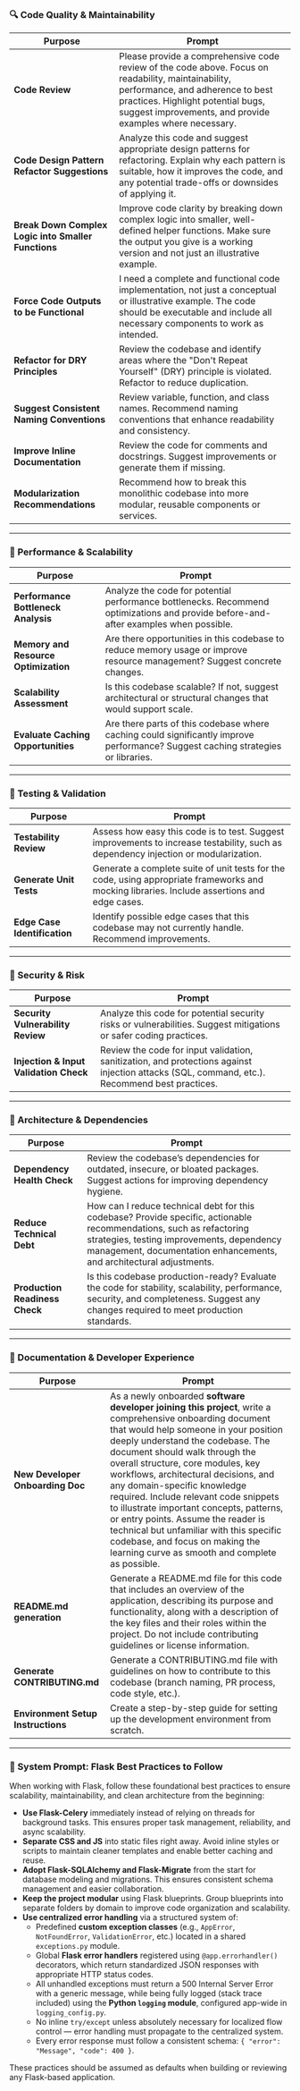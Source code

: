 ### 🔍 Code Quality & Maintainability
| Purpose | Prompt |
|---------|--------|
| **Code Review** | Please provide a comprehensive code review of the code above. Focus on readability, maintainability, performance, and adherence to best practices. Highlight potential bugs, suggest improvements, and provide examples where necessary. |
| **Code Design Pattern Refactor Suggestions** | Analyze this code and suggest appropriate design patterns for refactoring. Explain why each pattern is suitable, how it improves the code, and any potential trade-offs or downsides of applying it. |
| **Break Down Complex Logic into Smaller Functions** | Improve code clarity by breaking down complex logic into smaller, well-defined helper functions. Make sure the output you give is a working version and not just an illustrative example. |
| **Force Code Outputs to be Functional** | I need a complete and functional code implementation, not just a conceptual or illustrative example. The code should be executable and include all necessary components to work as intended. |
| **Refactor for DRY Principles** | Review the codebase and identify areas where the "Don't Repeat Yourself" (DRY) principle is violated. Refactor to reduce duplication. |
| **Suggest Consistent Naming Conventions** | Review variable, function, and class names. Recommend naming conventions that enhance readability and consistency. |
| **Improve Inline Documentation** | Review the code for comments and docstrings. Suggest improvements or generate them if missing. |
| **Modularization Recommendations** | Recommend how to break this monolithic codebase into more modular, reusable components or services. |

---

### 🚀 Performance & Scalability
| Purpose | Prompt |
|---------|--------|
| **Performance Bottleneck Analysis** | Analyze the code for potential performance bottlenecks. Recommend optimizations and provide before-and-after examples when possible. |
| **Memory and Resource Optimization** | Are there opportunities in this codebase to reduce memory usage or improve resource management? Suggest concrete changes. |
| **Scalability Assessment** | Is this codebase scalable? If not, suggest architectural or structural changes that would support scale. |
| **Evaluate Caching Opportunities** | Are there parts of this codebase where caching could significantly improve performance? Suggest caching strategies or libraries. |

---

### 🧪 Testing & Validation
| Purpose | Prompt |
|---------|--------|
| **Testability Review** | Assess how easy this code is to test. Suggest improvements to increase testability, such as dependency injection or modularization. |
| **Generate Unit Tests** | Generate a complete suite of unit tests for the code, using appropriate frameworks and mocking libraries. Include assertions and edge cases. |
| **Edge Case Identification** | Identify possible edge cases that this codebase may not currently handle. Recommend improvements. |

---

### 🔐 Security & Risk
| Purpose | Prompt |
|---------|--------|
| **Security Vulnerability Review** | Analyze this code for potential security risks or vulnerabilities. Suggest mitigations or safer coding practices. |
| **Injection & Input Validation Check** | Review the code for input validation, sanitization, and protections against injection attacks (SQL, command, etc.). Recommend best practices. |

---

### 🧱 Architecture & Dependencies
| Purpose | Prompt |
|---------|--------|
| **Dependency Health Check** | Review the codebase’s dependencies for outdated, insecure, or bloated packages. Suggest actions for improving dependency hygiene. |
| **Reduce Technical Debt** | How can I reduce technical debt for this codebase? Provide specific, actionable recommendations, such as refactoring strategies, testing improvements, dependency management, documentation enhancements, and architectural adjustments. |
| **Production Readiness Check** | Is this codebase production-ready? Evaluate the code for stability, scalability, performance, security, and completeness. Suggest any changes required to meet production standards. |

---

### 📄 Documentation & Developer Experience
| Purpose | Prompt |
|---------|--------|
| **New Developer Onboarding Doc** | As a newly onboarded **software developer joining this project**, write a comprehensive onboarding document that would help someone in your position deeply understand the codebase. The document should walk through the overall structure, core modules, key workflows, architectural decisions, and any domain-specific knowledge required. Include relevant code snippets to illustrate important concepts, patterns, or entry points. Assume the reader is technical but unfamiliar with this specific codebase, and focus on making the learning curve as smooth and complete as possible. |
| **README.md generation** | Generate a README.md file for this code that includes an overview of the application, describing its purpose and functionality, along with a description of the key files and their roles within the project. Do not include contributing guidelines or license information. |
| **Generate CONTRIBUTING.md** | Generate a CONTRIBUTING.md file with guidelines on how to contribute to this codebase (branch naming, PR process, code style, etc.). |
| **Environment Setup Instructions** | Create a step-by-step guide for setting up the development environment from scratch. |


---

### 🧠 System Prompt: Flask Best Practices to Follow

When working with Flask, follow these foundational best practices to ensure scalability, maintainability, and clean architecture from the beginning:

- **Use Flask-Celery** immediately instead of relying on threads for background tasks. This ensures proper task management, reliability, and async scalability.
- **Separate CSS and JS** into static files right away. Avoid inline styles or scripts to maintain cleaner templates and enable better caching and reuse.
- **Adopt Flask-SQLAlchemy and Flask-Migrate** from the start for database modeling and migrations. This ensures consistent schema management and easier collaboration.
- **Keep the project modular** using Flask blueprints. Group blueprints into separate folders by domain to improve code organization and scalability.
- **Use centralized error handling** via a structured system of:
  - Predefined **custom exception classes** (e.g., `AppError`, `NotFoundError`, `ValidationError`, etc.) located in a shared `exceptions.py` module.
  - Global **Flask error handlers** registered using `@app.errorhandler()` decorators, which return standardized JSON responses with appropriate HTTP status codes.
  - All unhandled exceptions must return a 500 Internal Server Error with a generic message, while being fully logged (stack trace included) using the **Python `logging` module**, configured app-wide in `logging_config.py`.
  - No inline `try/except` unless absolutely necessary for localized flow control — error handling must propagate to the centralized system.
  - Every error response must follow a consistent schema: `{ "error": "Message", "code": 400 }`.

These practices should be assumed as defaults when building or reviewing any Flask-based application.


